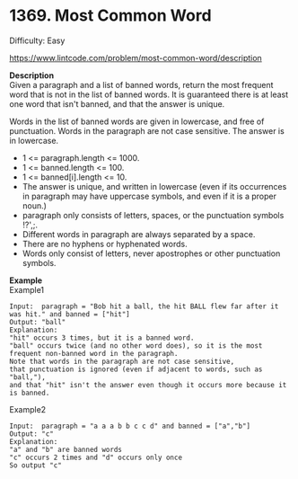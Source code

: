 # 1369. Most Common Word

Difficulty: Easy

https://www.lintcode.com/problem/most-common-word/description

**Description**  
Given a paragraph and a list of banned words, return the most frequent word that is not in the list of banned words. It is guaranteed there is at least one word that isn't banned, and that the answer is unique.

Words in the list of banned words are given in lowercase, and free of punctuation. Words in the paragraph are not case sensitive. The answer is in lowercase.

* 1 <= paragraph.length <= 1000.
* 1 <= banned.length <= 100.
* 1 <= banned[i].length <= 10.
* The answer is unique, and written in lowercase (even if its occurrences in paragraph may have uppercase symbols, and even if it is a proper noun.)
* paragraph only consists of letters, spaces, or the punctuation symbols !?',;.
* Different words in paragraph are always separated by a space.
* There are no hyphens or hyphenated words.
* Words only consist of letters, never apostrophes or other punctuation symbols.

**Example**  
Example1
```
Input:  paragraph = "Bob hit a ball, the hit BALL flew far after it was hit." and banned = ["hit"]
Output: "ball"
Explanation:
"hit" occurs 3 times, but it is a banned word.
"ball" occurs twice (and no other word does), so it is the most frequent non-banned word in the paragraph. 
Note that words in the paragraph are not case sensitive,
that punctuation is ignored (even if adjacent to words, such as "ball,"), 
and that "hit" isn't the answer even though it occurs more because it is banned.
```
Example2
```
Input:  paragraph = "a a a b b c c d" and banned = ["a","b"]
Output: "c"
Explanation:
"a" and "b" are banned words
"c" occurs 2 times and "d" occurs only once
So output "c"
```
